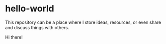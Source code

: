 # hello-world
 This repository can be a place where I store ideas, resources, or even share and discuss things with others.

Hi there!

